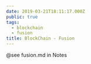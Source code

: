```yaml
---
date: 2019-03-21T18:11:17.000Z
public: true
tags:
  - blockchain
  - fusion
title: BlockChain - Fusion
---
```


@see fusion.md in Notes

